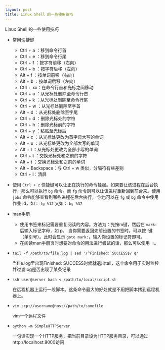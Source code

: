 ```yaml
---
layout: post
title: Linux Shell 的一些使用技巧
---
```


Linux Shell 的一些使用技巧

* 常用快捷键
    - Ctrl + a ：移到命令行首
    - Ctrl + e ：移到命令行尾
    - Ctrl + f ：按字符前移（右向）
    - Ctrl + b ：按字符后移（左向）
    - Alt + f ：按单词前移（右向）
    - Alt + b ：按单词后移（左向）
    - Ctrl + xx：在命令行首和光标之间移动
    - Ctrl + u ：从光标处删除至命令行首
    - Ctrl + k ：从光标处删除至命令行尾
    - Ctrl + w ：从光标处删除至字首
    - Alt + d ：从光标处删除至字尾
    - Ctrl + d ：删除光标处的字符
    - Ctrl + h ：删除光标前的字符
    - Ctrl + y ：粘贴至光标后
    - Alt + c ：从光标处更改为首字母大写的单词
    - Alt + u ：从光标处更改为全部大写的单词
    - Alt + l ：从光标处更改为全部小写的单词
    - Ctrl + t ：交换光标处和之前的字符
    - Alt + t ：交换光标处和之前的单词
    - Alt + Backspace：与 Ctrl + w 类似，分隔符有些差别
	- Ctrl + l：清屏
* 使用 `Ctrl + z` 快捷键可以让正在执行的命令挂起。如果要让该进程在后台执行，那么可以执行 `bg` 命令。而 `fg` 命令则可以让该进程重新回到前台来。使用 `jobs` 命令能够查看到哪些进程在后台执行。 你也可以在 `fg` 或 `bg` 命令中使用作业 id，如： `fg %12` 又如： `bg %37`
* man手册
	* 使用书签来标记需要重复阅读的内容。方法为：先按m键，然后在 `mark:` 后输入标记字母，如 p。 当你需要返回先前设置的书签时，可以按` ' `键（单引号）。此时会显示 `goto mark:`，输入你设置的标记符即可。
	* 在阅读man手册页时想要对命令的用法进行尝试的话，那么可以使用` !`。
* `tail -f /path/to/file.log | sed '/^Finished: SUCCESS$/ q' `

    当file.log里出现Finished: SUCCESS时候就退出tail，这个命令用于实时监控并过滤log是否出现了某条记录
* `ssh user@server bash < /path/to/local/script.sh `

    在远程机器上运行一段脚本。这条命令最大的好处就是不用把脚本拷到远程机器上。
* `vim scp://username@host//path/to/somefile`

    vim一个远程文件

* `python -m SimpleHTTPServer`

    一句话实现一个HTTP服务，把当前目录设为HTTP服务目录，可以通过http://localhost:8000访问
